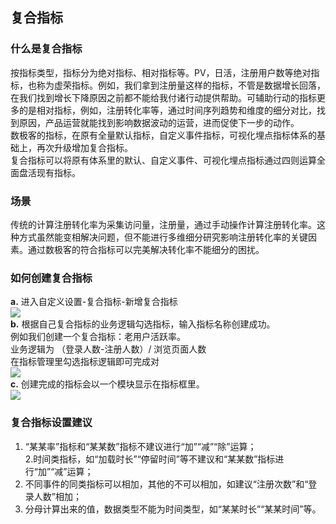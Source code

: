 ## 复合指标  
### 什么是复合指标  
按指标类型，指标分为绝对指标、相对指标等。PV，日活，注册用户数等绝对指标，也称为虚荣指标。例如，我们拿到注册量这样的指标，不管是数据增长回落，在我们找到增长下降原因之前都不能给我付诸行动提供帮助。可辅助行动的指标更多的是相对指标，例如，注册转化率等，通过时间序列趋势和维度的细分对比，找到原因，产品运营就能找到影响数据波动的运营，进而促使下一步的动作。    
数极客的指标，在原有全量默认指标，自定义事件指标，可视化埋点指标体系的基础上，再次升级增加复合指标。      
复合指标可以将原有体系里的默认、自定义事件、可视化埋点指标通过四则运算全面盘活现有指标。    
### 场景
传统的计算注册转化率为采集访问量，注册量，通过手动操作计算注册转化率。这种方式虽然能变相解决问题，但不能进行多维细分研究影响注册转化率的关键因素。通过数极客的符合指标可以完美解决转化率不能细分的困扰。  
### 如何创建复合指标   
**a.** 进入自定义设置-复合指标-新增复合指标  
![](http://www.shujike.com/docsimg/复合指标1.jpg)  
**b.** 根据自己复合指标的业务逻辑勾选指标，输入指标名称创建成功。  
例如我们创建一个复合指标：老用户活跃率。  
业务逻辑为 （登录人数-注册人数）/ 浏览页面人数  
在指标管理里勾选指标逻辑即可完成对  
![](http://www.shujike.com/docsimg/复合指标2.jpg)  
**c.** 创建完成的指标会以一个模块显示在指标框里。  
![](http://www.shujike.com/docsimg/复合指标3.jpg)  
### 复合指标设置建议  
1. “某某率”指标和“某某数”指标不建议进行“加”“减”“除”运算；  
2.时间类指标，如“加载时长”“停留时间”等不建议和“某某数”指标进行“加”“减”运算；  
3. 不同事件的同类指标可以相加，其他的不可以相加，如建议“注册次数”和“登录人数”相加；  
4. 分母计算出来的值，数据类型不能为时间类型，如“某某时长”“某某时间”等。  
